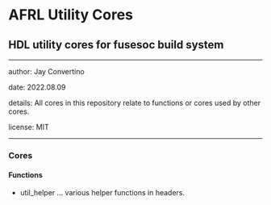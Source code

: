 # AFRL Utility Cores
## HDL utility cores for fusesoc build system
---

   author: Jay Convertino  
   
   date: 2022.08.09  
   
   details: All cores in this repository relate to functions or cores used by other cores.  
   
   license: MIT   
   
---

### Cores
#### Functions
* util_helper ... various helper functions in headers.
